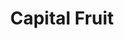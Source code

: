 ---
title: "Capital Fruit"
url: /tarragona/capital-fruit-carrer-rovira-i-virgili/
shop: frutería
---